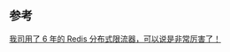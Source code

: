 

## 参考

[我司用了 6 年的 Redis 分布式限流器，可以说是非常厉害了！](https://mp.weixin.qq.com/s/kyFAWH3mVNJvurQDt4vchA?spm=wolai.workspace.0.0.8b5b7f23vXai9R)
